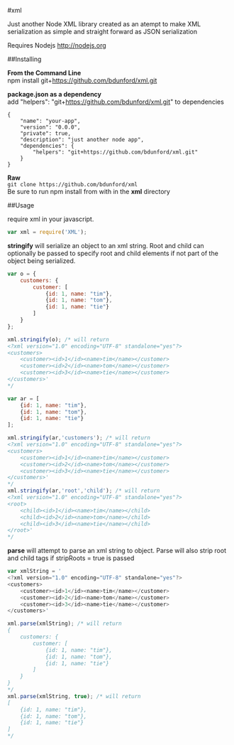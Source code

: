 #xml

Just another Node XML library created as an atempt to make XML serialization as simple and straight forward as JSON serialization

Requires Nodejs http://nodejs.org


##Installing

__From the Command Line__<br />
npm install git+https://github.com/bdunford/xml.git

__package.json as a dependency__<br />
add "helpers": "git+https://github.com/bdunford/xml.git" to dependencies <br />
```
{
    "name": "your-app",
    "version": "0.0.0",
    "private": true,
    "description": "just another node app",
    "dependencies": {
        "helpers": "git+https://github.com/bdunford/xml.git"
    }
}

```
__Raw__<br />
```git clone https://github.com/bdunford/xml```<br />
Be sure to run npm install from with in the __xml__ directory

##Usage

require xml in your javascript.
```javascript
var xml = require('XML');
```

__stringify__ will serialize an object to an xml string.  Root and child can optionally be passed to specify root and child elements if not part of the object being serialized.
<br />

```javascript
var o = {
    customers: {
        customer: [
            {id: 1, name: "tim"},
            {id: 1, name: "tom"},
            {id: 1, name: "tie"}
        ]
    }
};

xml.stringify(o); /* will return
<?xml version="1.0" encoding="UTF-8" standalone="yes"?>
<customers>
    <customer><id>1</id><name>tim</name></customer>
    <customer><id>2</id><name>tom</name></customer>
    <customer><id>3</id><name>tie</name></customer>
</customers>'
*/
```

```javascript
var ar = [
    {id: 1, name: "tim"},
    {id: 1, name: "tom"},
    {id: 1, name: "tie"}
];

xml.stringify(ar,'customers'); /* will return
<?xml version="1.0" encoding="UTF-8" standalone="yes"?>
<customers>
    <customer><id>1</id><name>tim</name></customer>
    <customer><id>2</id><name>tom</name></customer>
    <customer><id>3</id><name>tie</name></customer>
</customers>'
*/
xml.stringify(ar,'root','child'); /* will return
<?xml version="1.0" encoding="UTF-8" standalone="yes"?>
<root>
    <child><id>1</id><name>tim</name></child>
    <child><id>2</id><name>tom</name></child>
    <child><id>3</id><name>tie</name></child>
</root>'
*/
```

__parse__ will attempt to parse an xml string to object. Parse will also strip root and child tags if stripRoots = true is passed
<br />

```javascript
var xmlString = '
<?xml version="1.0" encoding="UTF-8" standalone="yes"?>
<customers>
    <customer><id>1</id><name>tim</name></customer>
    <customer><id>2</id><name>tom</name></customer>
    <customer><id>3</id><name>tie</name></customer>
</customers>'

xml.parse(xmlString); /* will return
{
    customers: {
        customer: [
            {id: 1, name: "tim"},
            {id: 1, name: "tom"},
            {id: 1, name: "tie"}
        ]
    }
}
*/
xml.parse(xmlString, true); /* will return
[
    {id: 1, name: "tim"},
    {id: 1, name: "tom"},
    {id: 1, name: "tie"}
]
*/
```
